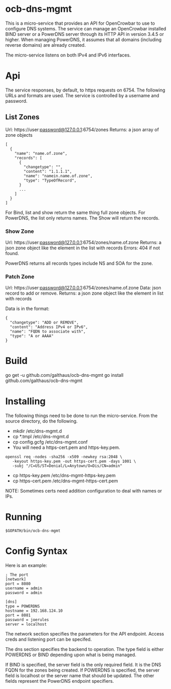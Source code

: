 # ocb-dns-mgmt

This is a micro-service that provides an API for OpenCrowbar to use to
configure DNS systems.  The service can manage an OpenCrowbar installed
BIND server or a PowerDNS server through its HTTP API in version 3.4.5 or
higher.  When managing PowerDNS, it assumes that all domains (including
reverse domains) are already created.

The micro-service listens on both IPv4 and IPv6 interfaces.

# Api

The service responses, by default, to https requests on 6754.  The following URLs and
formats are used.  The service is controlled by a username and password.

## List Zones

Url: https://user:password@127.0.0.1:6754/zones
Returns: a json array of zone objects

```
[
  {
    "name": "name.of.zone",
    "records": [
      {
        "changetype": "",
        "content": "1.1.1.1",
        "name": "namein.name.of.zone",
        "type": "TypeOfRecord",
      }
      ...
    ]
  }
]
```

For Bind, list and show return the same thing full zone objects.
For PowerDNS, the list only returns names.  The Show will return the records.

### Show Zone

Url: https://user:password@127.0.0.1:6754/zones/name.of.zone
Returns: a json zone object like the element in the list with records
Errors: 404 if not found.

PowerDNS returns all records types include NS and SOA for the zone.

### Patch Zone

Url: https://user:password@127.0.0.1:6754/zones/name.of.zone
Data: json record to add or remove.
Returns: a json zone object like the element in list with records

Data is in the format:
```
{
  "changetype": "ADD or REMOVE",
  "content": "Address IPv4 or IPv6",
  "name": "FQDN to associate with",
  "type": "A or AAAA"
}
```

# Build

go get -u github.com/galthaus/ocb-dns-mgmt
go install github.com/galthaus/ocb-dns-mgmt

# Installing

The following things need to be done to run the micro-service.
From the source directory, do the following.

* mkdir /etc/dns-mgmt.d
* cp *.tmpl /etc/dns-mgmt.d
* cp config.gcfg /etc/dns-mgmt.conf
* You will need a https-cert.pem and https-key.pem.
```
openssl req -nodes -sha256 -x509 -newkey rsa:2048 \
   -keyout https-key.pem -out https-cert.pem -days 1001 \
   -subj "/C=US/ST=Denial/L=Anytown/O=Dis/CN=admin"
```
* cp https-key.pem /etc/dns-mgmt-https-key.pem
* cp https-cert.pem /etc/dns-mgmt-https-cert.pem

NOTE: Sometimes certs need addition configuration to deal with names or IPs.

# Running

```
$GOPATH/bin/ocb-dns-mgmt
```

# Config Syntax

Here is an example:
```
; The port
[network]
port = 8080
username = admin
password = admin

[dns]
type = POWERDNS
hostname = 192.168.124.10
port = 8081
password = joerules
server = localhost
```

The network section specifies the parameters for the API endpoint.  Access creds and listening port can be specifed.

The dns section specifies the backend to operation.  The type field is either POWERDNS or BIND depending upon what is being managed.

If BIND is specified, the server field is the only required field.  It is the DNS FQDN for the zones being created.
If POWERDNS is specified, the server field is localhost or the server name that should be updated.  The other fields represent the PowerDNS endpoint specifiers.
